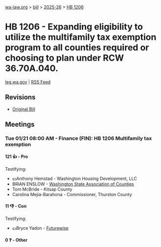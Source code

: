[wa-law.org](/) > [bill](/bill/) > [2025-26](/bill/2025-26/) > [HB 1206](/bill/2025-26/hb/1206/)

# HB 1206 - Expanding eligibility to utilize the multifamily tax exemption program to all counties required or choosing to plan under RCW 36.70A.040.
[leg.wa.gov](https://app.leg.wa.gov/billsummary?BillNumber=1206&Year=2025&Initiative=false) | [RSS Feed](./rss.xml)

## Revisions
* [Original Bill](1/)

## Meetings
### Tue 01/21 08:00 AM - Finance (FIN): HB 1206 Multifamily tax exemption
#### 121 👍 - Pro
Testifying:
* 💵Anthony Hemstad - Washington Housing Development, LLC
* BRIAN ENSLOW - [Washington State Association of Counties](/org/washington_state_association_of_counties/)
* Tom McBride - Kitsap County
* Carolina Mejia-Barahona - Commissioner, Thurston County

#### 11 👎 - Con
Testifying:
* 💵Bryce Yadon - [Futurewise](/org/futurewise/)

#### 0 ❓ - Other

